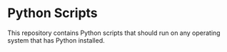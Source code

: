 # Python Scripts
This repository contains Python scripts that should run on any operating system that has Python installed. 
